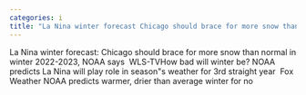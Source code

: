 ```yaml
---
categories: i
title: "La Nina winter forecast Chicago should brace for more snow than normal in winter 20222023 NOAA says  WLSTV"
---
```

La Nina winter forecast: Chicago should brace for more snow than normal in winter 2022-2023, NOAA says&nbsp;&nbsp;WLS-TVHow bad will winter be? NOAA predicts La Nina will play role in season"s weather for 3rd straight year&nbsp;&nbsp;Fox Weather NOAA predicts warmer, drier than average winter for no